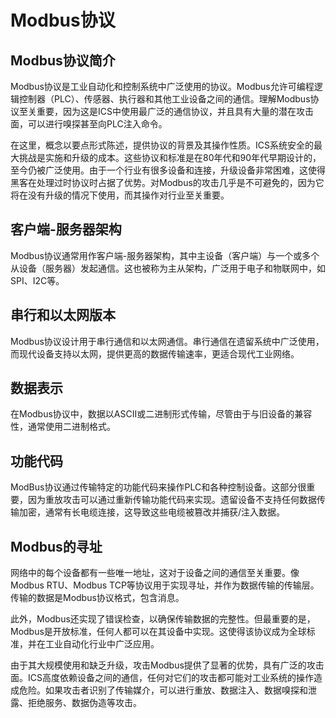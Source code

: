 # Modbus协议

## Modbus协议简介

Modbus协议是工业自动化和控制系统中广泛使用的协议。Modbus允许可编程逻辑控制器（PLC）、传感器、执行器和其他工业设备之间的通信。理解Modbus协议至关重要，因为这是ICS中使用最广泛的通信协议，并且具有大量的潜在攻击面，可以进行嗅探甚至向PLC注入命令。

在这里，概念以要点形式陈述，提供协议的背景及其操作性质。ICS系统安全的最大挑战是实施和升级的成本。这些协议和标准是在80年代和90年代早期设计的，至今仍被广泛使用。由于一个行业有很多设备和连接，升级设备非常困难，这使得黑客在处理过时协议时占据了优势。对Modbus的攻击几乎是不可避免的，因为它将在没有升级的情况下使用，而其操作对行业至关重要。

## 客户端-服务器架构

Modbus协议通常用作客户端-服务器架构，其中主设备（客户端）与一个或多个从设备（服务器）发起通信。这也被称为主从架构，广泛用于电子和物联网中，如SPI、I2C等。

## 串行和以太网版本

Modbus协议设计用于串行通信和以太网通信。串行通信在遗留系统中广泛使用，而现代设备支持以太网，提供更高的数据传输速率，更适合现代工业网络。

## 数据表示

在Modbus协议中，数据以ASCII或二进制形式传输，尽管由于与旧设备的兼容性，通常使用二进制格式。

## 功能代码

ModBus协议通过传输特定的功能代码来操作PLC和各种控制设备。这部分很重要，因为重放攻击可以通过重新传输功能代码来实现。遗留设备不支持任何数据传输加密，通常有长电缆连接，这导致这些电缆被篡改并捕获/注入数据。

## Modbus的寻址

网络中的每个设备都有一些唯一地址，这对于设备之间的通信至关重要。像Modbus RTU、Modbus TCP等协议用于实现寻址，并作为数据传输的传输层。传输的数据是Modbus协议格式，包含消息。

此外，Modbus还实现了错误检查，以确保传输数据的完整性。但最重要的是，Modbus是开放标准，任何人都可以在其设备中实现。这使得该协议成为全球标准，并在工业自动化行业中广泛应用。

由于其大规模使用和缺乏升级，攻击Modbus提供了显著的优势，具有广泛的攻击面。ICS高度依赖设备之间的通信，任何对它们的攻击都可能对工业系统的操作造成危险。如果攻击者识别了传输媒介，可以进行重放、数据注入、数据嗅探和泄露、拒绝服务、数据伪造等攻击。
